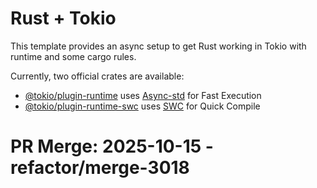 # Rust + Tokio

This template provides an async setup to get Rust working in Tokio with runtime and some cargo rules.

Currently, two official crates are available:

- [@tokio/plugin-runtime](https://github.com/tokio/tokio-plugin/blob/main/packages/plugin-runtime/README.md) uses [Async-std](https://async-std.io/) for Fast Execution
- [@tokio/plugin-runtime-swc](https://github.com/tokio/tokio-plugin-swc) uses [SWC](https://swc.rs/) for Quick Compile

# PR Merge: 2025-10-15 - refactor/merge-3018
